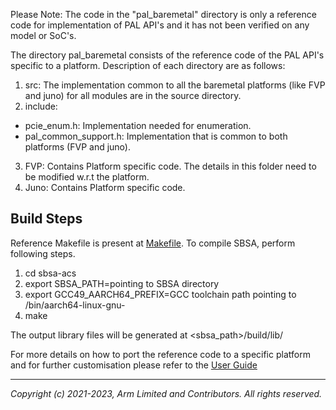 
Please Note: The code in the "pal_baremetal" directory is only a reference code for implementation of PAL API's and it has not been verified on any model or SoC's.

The directory pal_baremetal consists of the reference code of the PAL API's specific to a platform.
Description of each directory are as follows:

1. src: The implementation common to all the baremetal platforms (like FVP and juno) for all modules are in the source directory.
2. include:
  -  pcie_enum.h: Implementation needed for enumeration.
  -  pal_common_support.h: Implementation that is common to both platforms (FVP and juno).
3. FVP: Contains Platform specific code. The details in this folder need to be modified w.r.t the platform.
4. Juno: Contains Platform specific code.

## Build Steps

Reference Makefile is present at [Makefile](../../Makefile). To compile SBSA, perform following steps.
1. cd sbsa-acs
2. export SBSA_PATH=pointing to SBSA directory
3. export GCC49_AARCH64_PREFIX=GCC toolchain path pointing to /bin/aarch64-linux-gnu-
4. make

The output library files will be generated at <sbsa_path>/build/lib/

For more details on how to port the reference code to a specific platform and for further customisation please refer to the [User Guide](../../docs/arm_sbsa_architecture_compliance_bare-metal_user_guide.pdf)

-----------------

*Copyright (c) 2021-2023, Arm Limited and Contributors. All rights reserved.*
